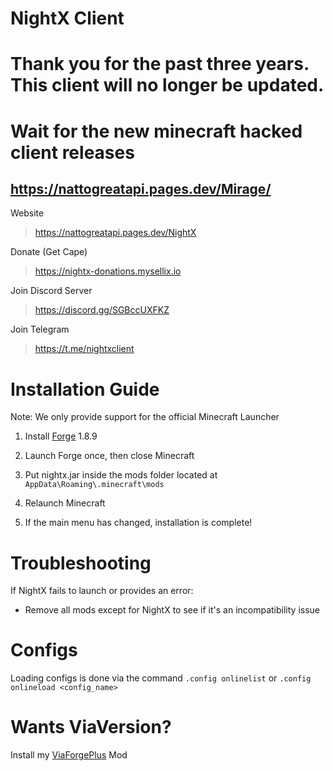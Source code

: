 # NightX Client
# Thank you for the past three years. This client will no longer be updated.
# Wait for the new minecraft hacked client releases
## https://nattogreatapi.pages.dev/Mirage/

Website
> https://nattogreatapi.pages.dev/NightX

Donate (Get Cape)
> https://nightx-donations.mysellix.io

Join Discord Server
> https://discord.gg/SGBccUXFKZ

Join Telegram
> https://t.me/nightxclient

# Installation Guide

Note: We only provide support for the official Minecraft Launcher

1. Install [Forge](https://files.minecraftforge.net/net/minecraftforge/forge/index_1.8.9.html) 1.8.9

2. Launch Forge once, then close Minecraft

3. Put nightx.jar inside the mods folder located at `AppData\Roaming\.minecraft\mods`

4. Relaunch Minecraft

5. If the main menu has changed, installation is complete!

# Troubleshooting

If NightX fails to launch or provides an error:

- Remove all mods except for NightX to see if it's an incompatibility issue

# Configs
Loading configs is done via the command `.config onlinelist` or `.config onlineload <config_name>`

# Wants ViaVersion?
Install my [ViaForgePlus](https://nattogreatapi.pages.dev/ViaForgePlus) Mod
